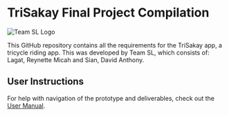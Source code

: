 # TriSakay Final Project Compilation

![Team SL Logo](https://github.com/SnoreRax/CS152-Sian-Compilation/assets/130671410/5f394b9a-7387-4d0f-b0e1-53b4aaee9b9d)

This GitHub repository contains all the requirements for the TriSakay app, a tricycle riding app. This was developed by
Team SL, which consists of: Lagat, Reynette Micah and Sian, David Anthony.

## User Instructions

For help with navigation of the prototype and deliverables, check out the [User Manual]().
